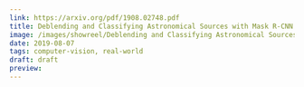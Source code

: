 ```yaml
---
link: https://arxiv.org/pdf/1908.02748.pdf
title: Deblending and Classifying Astronomical Sources with Mask R-CNN Deep Learning
image: /images/showreel/Deblending and Classifying Astronomical Sources with Mask R-CNN Deep Learning.jpg
date: 2019-08-07
tags: computer-vision, real-world
draft: draft
preview:
---
```



